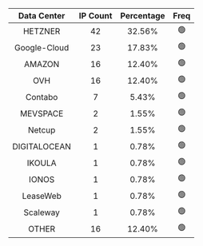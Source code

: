 | Data Center | IP Count | Percentage | Freq |
|:------------:|:--------:|:-----------:|:-----:|
| HETZNER | 42 | 32.56% | 🟢 |
| Google-Cloud | 23 | 17.83% | 🟢 |
| AMAZON | 16 | 12.40% | 🟢 |
| OVH | 16 | 12.40% | 🟢 |
| Contabo | 7 | 5.43% | 🟢 |
| MEVSPACE | 2 | 1.55% | 🟢 |
| Netcup | 2 | 1.55% | 🟢 |
| DIGITALOCEAN | 1 | 0.78% | 🟢 |
| IKOULA | 1 | 0.78% | 🟢 |
| IONOS | 1 | 0.78% | 🟢 |
| LeaseWeb | 1 | 0.78% | 🟢 |
| Scaleway | 1 | 0.78% | 🟢 |
| OTHER | 16 | 12.40% | 🟢 |